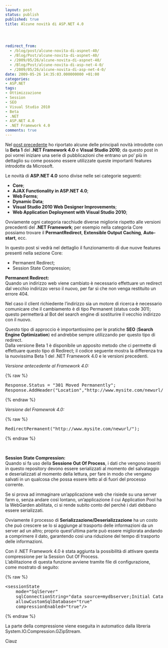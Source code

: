 ```yaml
---
layout: post
status: publish
published: true
title: Alcune novità di ASP.NET 4.0




redirect_from: 
  - /blog/post/alcune-novita-di-aspnet-40/
  - /Blog/Post/alcune-novita-di-aspnet-40/
  - /2009/05/26/alcune-novita-di-aspnet-40/
  - /Blog/Post/alcune-novita-di-asp-net-4-0/
  - /2009/05/26/alcune-novita-di-asp-net-4-0/
date: 2009-05-26 14:35:03.000000000 +01:00
categories:
- ASP.NET
tags:
- Ottimizzazione
- Session
- SEO
- Visual Studio 2010
- Beta
- .NET
- ASP.NET 4.0
- .NET Framework 4.0
comments: true
---
```

<p>Nel <a target="_blank" href="http://imperugo.tostring.it/Blog/Post/Visual-Studio-2010-e-NET-Framework-40">post precedente</a> ho riportato alcune delle principali novit&agrave; introdotte con la <strong>Beta 1</strong> del <strong>.NET Framework 4.0</strong> e <strong>Visual Studio 2010</strong>; da questo post in poi vorrei iniziare una serie di pubblicazioni che entrano un po&rsquo; pi&ugrave; in dettaglio su come possono essere utilizzate queste importanti features introdotte da Microsoft.</p>
<p>Le novit&agrave; di <strong>ASP.NET 4.0</strong> sono divise nelle sei categorie seguenti:</p>
<ul>
    <li><strong>Core</strong>;</li>
    <li><strong>AJAX Functionality in ASP.NET 4.0</strong>;</li>
    <li><strong>Web Forms</strong>;</li>
    <li><strong>Dynamic Data</strong>;</li>
    <li><strong>Visual Studio 2010 Web Designer Improvements</strong>;</li>
    <li><strong>Web Application Deployment with Visual Studio 2010</strong>;</li>
</ul>
<p>Ovviamente ogni categoria racchiude diverse migliorie rispetto alle versioni precedenti del <strong>.NET Framework</strong>; per esempio nella categoria Core possiamo trovare il <strong>PermantRedirect</strong>, <strong>Extensible Output Caching</strong>, <strong>Auto-start</strong>, ecc.</p>
<p>In questo post si vedr&agrave; nel dettaglio il funzionamento di due nuove features presenti nella sezione Core:</p>
<ul>
    <li>Permanent Redirect;</li>
    <li>Session State Compression;</li>
</ul>
<p><b>Permanent Redirect: <br />
</b>Quando un indirizzo web viene cambiato &egrave; necessario effettuare un redirect dal vecchio indirizzo verso il nuovo, per far s&igrave; che non venga restituito un errore 404.</p>
<p>Nel caso il client richiedente l&rsquo;indirizzo sia un motore di ricerca &egrave; necessario comunicare che il cambiamento &egrave; di tipo Permanent (status code 301); questo permetter&agrave; al Bot del search engine di sostiturire il vecchio indirizzo con il nuovo.</p>
<p>Questo tipo di approccio &egrave; importantissimo per le pratiche <strong>SEO</strong> (<strong>Search Engine Optimization</strong>) ed andrebbe sempre utilizzando per questo tipo di redirect. <br />
Dalla versione Beta 1 &egrave; disponibile un apposito metodo che ci permette di effettuare questo tipo di Redirect; il codice seguente mostra la differenza tra la nuovissima Beta 1 del .NET Framework 4.0 e le versioni precedenti.</p>
<p><em>Versione antecedente al Framework 4.0:</em></p>
{% raw %}<pre class="brush: csharp; ruler: true;">
Response.Status = &quot;301 Moved Permanently&quot;;
Response.AddHeader(&quot;Location&quot;,&quot;http://www.mysite.com/newurl/&quot;);</pre>{% endraw %}
<p><em>Versione del Framewrok 4.0:</em></p>
{% raw %}<pre class="brush: csharp; ruler: true;">
RedirectPermanent(&quot;http://www.mysite.com/newurl/&quot;);</pre>{% endraw %}
<p>&nbsp;</p>
<p><b>Session State Compression: <br />
</b>Quando si fa uso della <strong>Sessione Out Of Process</strong>, i dati che vengono inseriti in questo repository devono essere serializzati al momento del salvataggio e deserializzati al momento della lettura, per fare in modo che vengano salvati in un qualcosa che possa essere letto al di fuori del processo corrente.</p>
<p>Se si prova ad immaginare un&rsquo;applicazione web che risiede su una server farm o, senza andare cos&igrave; lontano, un&rsquo;applicazione il cui Application Pool ha la WebGarden abilitata, ci si rende subito conto del perch&egrave; i dati debbano essere serializzati.</p>
<p>Ovviamente il processo di <strong>Serializzazione/Deserializzazione</strong> ha un costo che pu&ograve; crescere se lo si aggiunge al trasporto delle informazioni da un server ad un altro; proprio quest&rsquo;ultima parte pu&ograve; essere migliorata andando a comprimere il dato, garantendo cos&igrave; una riduzione del tempo di trasporto delle informazioni.</p>
<p>Con il .NET Framework 4.0 &egrave; stata aggiunta la possibilit&agrave; di attivare questa compressione per la Session Out Of Process. <br />
L&rsquo;abilitazione di questa funzione avviene tramite file di configurazione, come mostrato di seguito:</p>
{% raw %}<pre class="brush: xml; ruler: true;">
&lt;sessionState    
	mode=&quot;SqlServer&quot;    
	sqlConnectionString=&quot;data source=mydbserver;Initial Catalog=myDatabase&quot;    
	allowCustomSqlDatabase=&quot;true&quot;    
	compressionEnabled=&quot;true&quot;/&gt;</pre>{% endraw %}
<p>La parte della compressione viene eseguita in automatico dalla libreria System.IO.Compression.GZipStream.</p>
<p>Ciauz</p>

